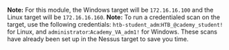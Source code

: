 
**Note:** For this module, the Windows target will be `172.16.16.100` and the Linux target will be `172.16.16.160`.
**Note:** To run a credentialed scan on the target, use the following credentials: `htb-student_adm`:`HTB_@cademy_student!` for Linux, and `administrator`:`Academy_VA_adm1!` for Windows. These scans have already been set up in the Nessus target to save you time.